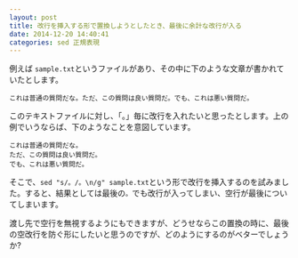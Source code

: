 ```yaml
---
layout: post
title: 改行を挿入する形で置換しようとしたとき、最後に余計な改行が入る
date: 2014-12-20 14:40:41
categories: sed 正規表現
---
```

<!-- {% raw %} -->
<p>例えば <code>sample.txt</code>というファイルがあり、その中に下のような文章が書かれていたとします。</p>

<pre><code>これは普通の質問だな。ただ、この質問は良い質問だ。でも、これは悪い質問だ。
</code></pre>

<p>このテキストファイルに対し、「。」毎に改行を入れたいと思ったとします。上の例でいうならば、下のようなことを意図しています。</p>

<pre><code>これは普通の質問だな。
ただ、この質問は良い質問だ。
でも、これは悪い質問だ。
</code></pre>

<p>そこで、<code>sed "s/。/。\n/g" sample.txt</code>という形で改行を挿入するのを試みました。すると、結果としては最後の<code>。</code>でも改行が入ってしまい、空行が最後についてしまいます。</p>

<p>渡し先で空行を無視するようにもできますが、どうせならこの置換の時に、最後の空改行を防ぐ形にしたいと思うのですが、どのようにするのがベターでしょうか?</p>
<!-- {% endraw %} -->
